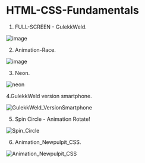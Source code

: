 ﻿# HTML-CSS-Fundamentals
1. FULL-SCREEN - GulekkWeld.

![image](https://user-images.githubusercontent.com/31259850/213196692-496933a8-e115-48b7-a8bb-aa8bd219da8b.png)

2. Animation-Race.

![image](https://user-images.githubusercontent.com/31259850/213197641-ef6a6d22-c88d-4dd7-b036-18f5cace20f6.png)

3. Neon.

![neon](https://user-images.githubusercontent.com/31259850/213554963-2b7709c3-3871-408e-a9a1-04c98b246da0.PNG)

4.GulekkWeld version smartphone.

![GulekkWeld_VersionSmartphone](https://user-images.githubusercontent.com/31259850/213555069-f5dd1e43-d300-47a3-a10c-c1aae95d35fd.PNG)

5. Spin Circle - Animation Rotate!

![Spin_Circle](https://user-images.githubusercontent.com/31259850/213555220-f70cae97-dfde-45fe-bb6e-845bb23b857b.PNG)

6. Animation_Newpulpit_CSS.

![Animation_Newpulpit_CSS](https://user-images.githubusercontent.com/31259850/213555415-7de0da5f-0bea-4714-bae3-ea6b03efb5a2.PNG)

